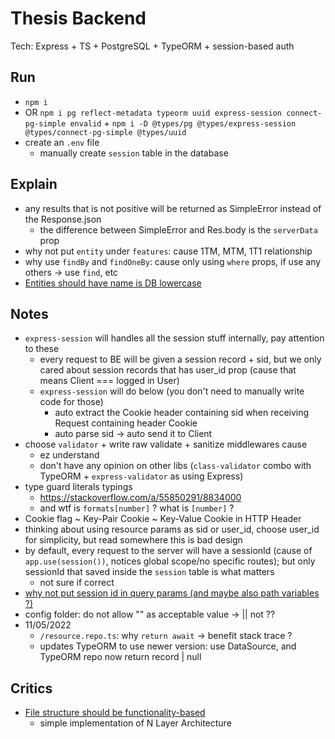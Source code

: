 # Thesis Backend

Tech: Express + TS + PostgreSQL + TypeORM + session-based auth

## Run

- `npm i`
- OR `npm i pg reflect-metadata typeorm uuid express-session connect-pg-simple envalid` + `npm i -D @types/pg @types/express-session @types/connect-pg-simple @types/uuid`
- create an `.env` file
  - manually create `session` table in the database

## Explain

- any results that is not positive will be returned as SimpleError instead of the Response.json
  - the difference between SimpleError and Res.body is the `serverData` prop
- why not put `entity` under `features`: cause 1TM, MTM, 1T1 relationship
- why use `findBy` and `findOneBy`: cause only using `where` props, if use any others -> use `find`, etc
- [Entities should have name is DB lowercase](https://stackoverflow.com/a/55297938/8834000)

## Notes

- `express-session` will handles all the session stuff internally, pay attention to these
  - every request to BE will be given a session record + sid, but we only cared about session records that has user_id prop (cause that means Client === logged in User)
  - `express-session` will do below (you don't need to manually write code for those)
    - auto extract the Cookie header containing sid when receiving Request containing header Cookie
    - auto parse sid -> auto send it to Client
- choose `validator` + write raw validate + sanitize middlewares cause
  - ez understand
  - don't have any opinion on other libs (`class-validator` combo with TypeORM + `express-validator` as using Express)
- type guard literals typings
  - <https://stackoverflow.com/a/55850291/8834000>
  - and wtf is `formats[number]` ? what is `[number]` ?
- Cookie flag ~ Key-Pair Cookie ~ Key-Value Cookie in HTTP Header
- thinking about using resource params as sid or user_id, choose user_id for simplicity, but read somewhere this is bad design
- by default, every request to the server will have a sessionId (cause of `app.use(session())`, notices global scope/no specific routes); but only sessionId that saved inside the `session` table is what matters
  - not sure if correct
- [why not put session id in query params (and maybe also path variables ?)](https://stackoverflow.com/a/35090676/8834000)
- config folder: do not allow "" as acceptable value -> || not ??
- 11/05/2022
  - `/resource.repo.ts`: why `return await` -> benefit stack trace ?
  - updates TypeORM to use newer version: use DataSource, and TypeORM repo now return record | null

## Critics

- [File structure should be functionality-based](https://github.com/goldbergyoni/nodebestpractices/blob/master/sections/projectstructre/breakintcomponents.md)
  - simple implementation of N Layer Architecture
